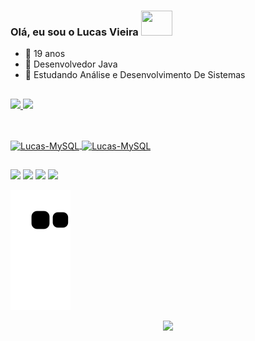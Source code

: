 ### Olá, eu sou o Lucas Vieira <img height="40" width="50" src="https://cdn.jsdelivr.net/gh/devicons/devicon/icons/java/java-original.svg">

- 🧠 19 anos
- 🔭 Desenvolvedor Java
- 🌱 Estudando Análise e Desenvolvimento De Sistemas

##

<div align="left">
  <a href="https://github.com/LucasVieira1">
  <img height="180em" src="https://github-readme-stats.vercel.app/api?username=LucasVieira1&show_icons=true&theme=highcontrast&include_all_commits=true&count_private=true"/>
  <img height="180em" src="https://github-readme-stats.vercel.app/api/top-langs/?username=LucasVieira1&layout=compact&langs_count=7&theme=highcontrast"/>

    
##
    
    
  </div>
  <div style="display: inline_block"><br>
  <img align="center" alt="Lucas-MySQL" height="50" width="70" src="https://cdn.jsdelivr.net/gh/devicons/devicon/icons/java/java-original.svg" />
  <img align="center" alt="Lucas-MySQL" height="50" width="70" src="https://cdn.jsdelivr.net/gh/devicons/devicon/icons/mysql/mysql-original.svg" />
</div>  

  ## 
  
  <div> 
  <a href="https://instagram.com/vieiralucass" target="_blank"><img src="https://img.shields.io/badge/-Instagram-%23E4405F?style=for-the-badge&logo=instagram&logoColor=white" target="_blank"></a>
 <a href="https://github.com/LucasVieira1" target="_blank"><img src="https://img.shields.io/badge/GitHub-100000?style=for-the-badge&logo=github&logoColor=white" target="_blank"></a> 
  <a href = "mailto:vieiraalucas1@gmail.com"><img src="https://img.shields.io/badge/-Gmail-%23333?style=for-the-badge&logo=gmail&logoColor=white" target="_blank"></a>
  <a href="https://www.linkedin.com/in/luucas-vieira/" target="_blank"><img src="https://img.shields.io/badge/-LinkedIn-%230077B5?style=for-the-badge&logo=linkedin&logoColor=white" target="_blank"></a> 
    
  ![Snake animation](https://github.com/LucasVieira1/LucasVieira1/blob/output/github-contribution-grid-snake.svg)
    
 <p align="center"> 
   <img alingn="center" src="https://profile-counter.glitch.me/LucasVieira1/count.svg" />
 </p>
</div>
   
